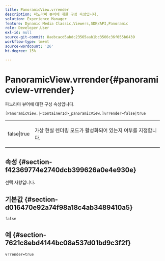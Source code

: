 ```yaml
---
title: PanoramicView.vrrender
description: 파노라마 뷰어에 대한 구성 속성입니다.
solution: Experience Manager
feature: Dynamic Media Classic,Viewers,SDK/API,Panoramic
role: Developer,User
exl-id: null
source-git-commit: 8aebcacd5abdc23565aab1bc3506c36f055b6439
workflow-type: tm+mt
source-wordcount: '26'
ht-degree: 15%

---
```


# PanoramicView.vrrender{#panoramicview-vrrender}

파노라마 뷰어에 대한 구성 속성입니다.

`[PanoramicView.|<containerId>_panoramicView.]vrrender=false|true`

<table id="table_pan6483932C2482CA9794DDD7313FD7C"> 
 <tbody> 
  <tr> 
   <td colname="col1"> <p> <span class="codeph"> false|true</span> </p> </td> 
   <td colname="col2"> <p> 가상 현실 렌더링 모드가 활성화되어 있는지 여부를 지정합니다.</p> </td> 
  </tr> 
 </tbody> 
</table>

## 속성 {#section-f42369774e2740dcb399626a0e4e930e}

선택 사항입니다.


## 기본값 {#section-d016470e92a74f98a18c4ab3489410a5}

`false`

## 예 {#section-7621c8ebd4144bc08a537d01bd9c3f2f}

```
vrrender=true
```
